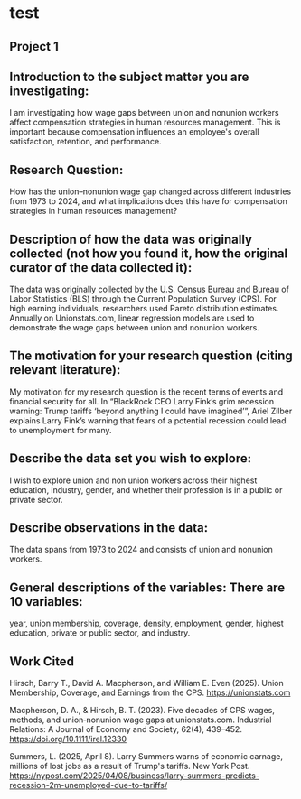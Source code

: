 # test


## Project 1 

## Introduction to the subject matter you are investigating: 
I am investigating how wage gaps between union and nonunion workers affect compensation strategies in human resources management. This is important because compensation influences an employee's overall satisfaction, retention, and performance.

## Research Question: 
How has the union–nonunion wage gap changed across different industries from 1973 to 2024, and what implications does this have for compensation strategies in human resources management?

## Description of how the data was originally collected (not how you found it, how the original curator of the data collected it): 
The data was originally collected by the U.S. Census Bureau and Bureau of Labor Statistics (BLS) through the Current Population Survey (CPS). For high earning individuals, researchers used Pareto distribution estimates. Annually on Unionstats.com, linear regression models are used to demonstrate the wage gaps between union and nonunion workers.

## The motivation for your research question (citing relevant literature): 
My motivation for my research question is the recent terms of events and financial security for all. In “BlackRock CEO Larry Fink’s grim recession warning: Trump tariffs ‘beyond anything I could have imagined’”, Ariel Zilber explains Larry Fink’s warning that fears of a potential recession could lead to unemployment for many.

## Describe the data set you wish to explore: 
I wish to explore union and non union workers across their highest education, industry, gender, and whether their profession is in a public or private sector.

## Describe observations in the data: 
The data spans from 1973 to 2024 and consists of union and nonunion workers.

## General descriptions of the variables: There are 10 variables: 
year, union membership, coverage, density, employment, gender, highest education, private or public sector, and industry.

## Work Cited

Hirsch, Barry T., David A. Macpherson, and William E. Even (2025).  Union Membership, Coverage, and Earnings from the CPS. https://unionstats.com

Macpherson, D. A., & Hirsch, B. T. (2023). Five decades of CPS wages, methods, and union‐nonunion wage gaps at unionstats.com. Industrial Relations: A Journal of Economy and Society, 62(4), 439–452. https://doi.org/10.1111/irel.12330 

Summers, L. (2025, April 8). Larry Summers warns of economic carnage, millions of lost jobs as a result of Trump's tariffs. New York Post. https://nypost.com/2025/04/08/business/larry-summers-predicts-recession-2m-unemployed-due-to-tariffs/​
